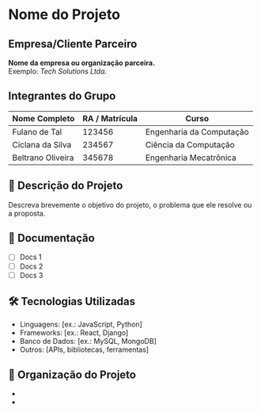 # Nome do Projeto

## Empresa/Cliente Parceiro
**Nome da empresa ou organização parceira.**  
Exemplo: *Tech Solutions Ltda.*

## Integrantes do Grupo

| Nome Completo        | RA / Matrícula | Curso                 |
|----------------------|----------------|------------------------|
| Fulano de Tal        | 123456         | Engenharia da Computação |
| Ciclana da Silva     | 234567         | Ciência da Computação   |
| Beltrano Oliveira    | 345678         | Engenharia Mecatrônica  |

## 🎯 Descrição do Projeto
Descreva brevemente o objetivo do projeto, o problema que ele resolve ou a proposta.

## 🚀 Documentação
- [ ] Docs 1
- [ ] Docs 2
- [ ] Docs 3

## 🛠️ Tecnologias Utilizadas
- Linguagens: [ex.: JavaScript, Python]
- Frameworks: [ex.: React, Django]
- Banco de Dados: [ex.: MySQL, MongoDB]
- Outros: [APIs, bibliotecas, ferramentas]

## 📂 Organização do Projeto
- 
-
